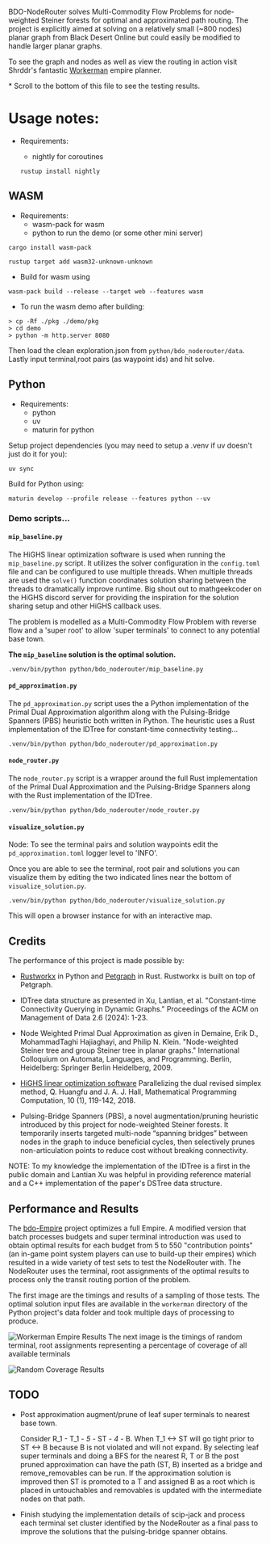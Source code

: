 BDO-NodeRouter solves Multi-Commodity Flow Problems for node-weighted Steiner forests
for optimal and approximated path routing. The project is explicitly aimed at
solving on a relatively small (~800 nodes) planar graph from Black Desert Online
but could easily be modified to handle larger planar graphs.

To see the graph and nodes as well as view the routing in action visit Shrddr's
fantastic [Workerman](https://shrddr.github.io/workerman/) empire planner.

\* Scroll to the bottom of this file to see the testing results.

# Usage notes:

- Requirements:
  - nightly for coroutines

  `rustup install nightly`

## WASM

- Requirements:
  - wasm-pack for wasm
  - python to run the demo (or some other mini server)

`cargo install wasm-pack`

`rustup target add wasm32-unknown-unknown`

- Build for wasm using

`wasm-pack build --release --target web --features wasm`

- To run the wasm demo after building:

```
> cp -Rf ./pkg ./demo/pkg
> cd demo
> python -m http.server 8080
```

Then load the clean exploration.json from `python/bdo_noderouter/data`.
Lastly input terminal,root pairs (as waypoint ids) and hit solve.

## Python

- Requirements:
  - python
  - uv
  - maturin for python

Setup project dependencies (you may need to setup a .venv if uv doesn't just do it for you):

`uv sync`

Build for Python using:

`maturin develop --profile release --features python --uv`

### Demo scripts...

#### `mip_baseline.py`

The HiGHS linear optimization software is used when running the `mip_baseline.py`
script. It utilizes the solver configuration in the `config.toml` file and
can be configured to use multiple threads. When multiple threads are used the
`solve()` function coordinates solution sharing between the threads to dramatically
improve runtime. Big shout out to mathgeekcoder on the HiGHS discord server for
providing the inspiration for the solution sharing setup and other HiGHS callback
uses.

The problem is modelled as a Multi-Commodity Flow Problem with
reverse flow and a 'super root' to allow 'super terminals' to connect to any
potential base town.

**The `mip_baseline` solution is the optimal solution.**

`.venv/bin/python python/bdo_noderouter/mip_baseline.py`

#### `pd_approximation.py`

The `pd_approximation.py` script uses the a Python implementation of the Primal Dual
Approximation algorithm along with the Pulsing-Bridge Spanners (PBS) heuristic
both written in Python. The heuristic uses a Rust implementation of the IDTree
for constant-time connectivity testing...

`.venv/bin/python python/bdo_noderouter/pd_approximation.py`

#### `node_router.py`

The `node_router.py` script is a wrapper around the full Rust implementation
of the Primal Dual Approximation and the Pulsing-Bridge Spanners along with the
Rust implementation of the IDTree.

`.venv/bin/python python/bdo_noderouter/node_router.py`

#### `visualize_solution.py`

Node: To see the terminal pairs and solution waypoints edit the
`pd_approximation.toml` logger level to 'INFO'.

Once you are able to see the terminal, root pair and solutions you can
visualize them by editing the two indicated lines near the bottom of
`visualize_solution.py`.

`.venv/bin/python python/bdo_noderouter/visualize_solution.py`

This will open a browser instance for with an interactive map.

## Credits

The performance of this project is made possible by:

- [Rustworkx](https://github.com/Qiskit/rustworkx) in Python and
  [Petgraph](https://github.com/petgraph/petgraph) in Rust.
  Rustworkx is built on top of Petgraph.

- IDTree data structure as presented in
  Xu, Lantian, et al.
  "Constant-time Connectivity Querying in Dynamic Graphs."
  Proceedings of the ACM on Management of Data 2.6 (2024): 1-23.

- Node Weighted Primal Dual Approximation as given in 
  Demaine, Erik D., MohammadTaghi Hajiaghayi, and Philip N. Klein.
  "Node-weighted Steiner tree and group Steiner tree in planar graphs."
  International Colloquium on Automata, Languages, and Programming.
  Berlin, Heidelberg: Springer Berlin Heidelberg, 2009.

- [HiGHS linear optimization software](https://highs.dev/)
  Parallelizing the dual revised simplex method,
  Q. Huangfu and J. A. J. Hall,
  Mathematical Programming Computation, 10 (1), 119-142, 2018.

- Pulsing-Bridge Spanners (PBS), a novel augmentation/pruning heuristic
introduced by this project for node-weighted Steiner forests. It temporarily
inserts targeted multi-node “spanning bridges” between nodes in the graph to
induce beneficial cycles, then selectively prunes non-articulation points to
reduce cost without breaking connectivity.

NOTE: To my knowledge the implementation of the IDTree is a first in the public
domain and Lantian Xu was helpful in providing reference material and a C++
implementation of the paper's DSTree data structure.

## Performance and Results

The [bdo-Empire](https://github.com/Thell/bdo-empire) project optimizes a full
Empire. A modified version that batch processes budgets and super terminal
introduction was used to obtain optimal results for each budget from 5 to 550
"contribution points" (an in-game point system players can use to build-up their
empires) which resulted in a wide variety of test sets to test the
NodeRouter with. The NodeRouter uses the terminal, root assignments of the
optimal results to process only the transit routing portion of the problem.

The first image are the timings and results of a sampling of those tests.
The optimal solution input files are available in the `workerman` directory
of the Python project's data folder and took multiple days of processing to
produce.

![Workerman Empire Results](_workerman_results.png)
The next image is the timings of random terminal, root assignments representing
a percentage of coverage of all available terminals

![Random Coverage Results](_random_coverage_results.png)

## TODO

- Post approximation augment/prune of leaf super terminals to nearest base town.

  Consider R_1 - T_1 - _5_ - ST - _4_ - B. When T_1 <-> ST will go tight prior
  to ST <-> B because B is not violated and will not expand.
  By selecting leaf super terminals and doing a BFS for the nearest R, T or B
  the post pruned approximation can have the path (ST, B) inserted as a bridge
  and remove_removables can be run. If the approximation solution is improved
  then ST is promoted to a T and assigned B as a root which is placed in
  untouchables and removables is updated with the intermediate nodes on that
  path.

- Finish studying the implementation details of scip-jack and process each
  terminal set cluster identified by the NodeRouter as a final pass to improve
  the solutions that the pulsing-bridge spanner obtains.
